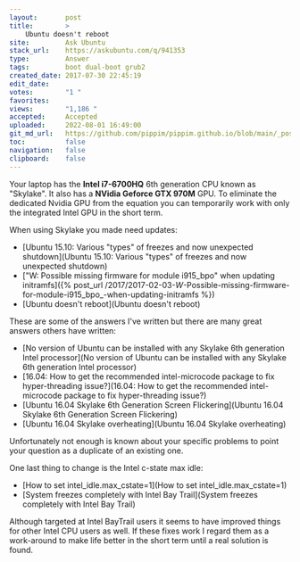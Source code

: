 ```yaml
---
layout:       post
title:        >
    Ubuntu doesn't reboot
site:         Ask Ubuntu
stack_url:    https://askubuntu.com/q/941353
type:         Answer
tags:         boot dual-boot grub2
created_date: 2017-07-30 22:45:19
edit_date:    
votes:        "1 "
favorites:    
views:        "1,186 "
accepted:     Accepted
uploaded:     2022-08-01 16:49:00
git_md_url:   https://github.com/pippim/pippim.github.io/blob/main/_posts/2017/2017-07-30-Ubuntu-doesn_t-reboot.md
toc:          false
navigation:   false
clipboard:    false
---
```


Your laptop has the **Intel i7-6700HQ** 6th generation CPU known as "Skylake". It also has a **NVidia Geforce GTX 970M** GPU. To eliminate the dedicated Nvidia GPU from the equation you can temporarily work with only the integrated Intel GPU in the short term.

When using Skylake you made need updates:

- [Ubuntu 15.10: Various &quot;types&quot; of freezes and now unexpected shutdown](Ubuntu 15.10: Various &quot;types&quot; of freezes and now unexpected shutdown)
- ["W: Possible missing firmware for module i915_bpo" when updating initramfs]({% post_url /2017/2017-02-03-_W_-Possible-missing-firmware-for-module-i915_bpo_-when-updating-initramfs %})
- [Ubuntu doesn&#39;t reboot](Ubuntu doesn&#39;t reboot)

These are some of the answers I've written but there are many great answers others have written:

- [No version of Ubuntu can be installed with any Skylake 6th generation Intel processor](No version of Ubuntu can be installed with any Skylake 6th generation Intel processor)
- [16.04: How to get the recommended intel-microcode package to fix hyper-threading issue?](16.04: How to get the recommended intel-microcode package to fix hyper-threading issue?)
- [Ubuntu 16.04 Skylake 6th Generation Screen Flickering](Ubuntu 16.04 Skylake 6th Generation Screen Flickering)
- [Ubuntu 16.04 Skylake overheating](Ubuntu 16.04 Skylake overheating)

Unfortunately not enough is known about your specific problems to point your question as a duplicate of an existing one.

One last thing to change is the Intel c-state max idle:

- [How to set intel_idle.max_cstate=1](How to set intel_idle.max_cstate=1)
- [System freezes completely with Intel Bay Trail](System freezes completely with Intel Bay Trail)

Although targeted at Intel BayTrail users it seems to have improved things for other Intel CPU users as well. If these fixes work I regard them as a work-around to make life better in the short term until a real solution is found.

